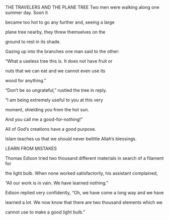 


THE TRAVELERS AND THE PLANE TREE
Two men were walking along one summer day. Soon it

became too hot to go any further and, seeing a large

plane tree nearby, they threw themselves on the

ground to rest in its shade.

Gazing up into the branches one man said to the other:

“What a useless tree this is. It does not have fruit or

nuts that we can eat and we cannot even use its

wood for anything.”

“Don’t be so ungrateful,” rustled the tree in reply.

“I am being extremely useful to you at this very

moment, shielding you from the hot sun.

And you call me a good-for-nothing!”

All of God’s creations have a good purpose.

Islam teaches us that we should never belittle Allah’s blessings.

LEARN FROM MISTAKES

Thomas Edison tried two thousand different materials in search of a
filament for

the light bulb. When none worked satisfactorily, his assistant
complained,

“All our work is in vain. We have learned nothing.”

Edison replied very confidently, “Oh, we have come a long way and we
have

learned a lot. We now know that there are two thousand elements which we

cannot use to make a good light bulb.”


